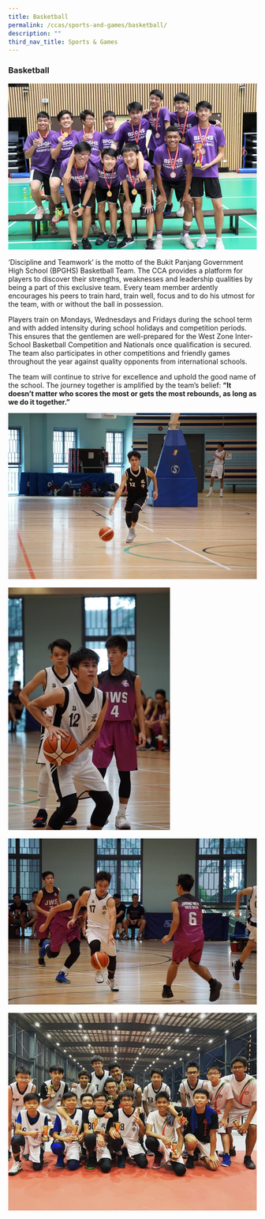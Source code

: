 ```yaml
---
title: Basketball
permalink: /ccas/sports-and-games/basketball/
description: ""
third_nav_title: Sports & Games
---
```

### Basketball

![](/images/BB1.jpeg)

‘Discipline and Teamwork’ is the motto of the Bukit Panjang Government High School (BPGHS) Basketball Team. The CCA provides a platform for players to discover their strengths, weaknesses and leadership qualities by being a part of this exclusive team. Every team member ardently encourages his peers to train hard, train well, focus and to do his utmost for the team, with or without the ball in possession.

  

Players train on Mondays, Wednesdays and Fridays during the school term and with added intensity during school holidays and competition periods. This ensures that the gentlemen are well-prepared for the West Zone Inter-School Basketball Competition and Nationals once qualification is secured. The team also participates in other competitions and friendly games throughout the year against quality opponents from international schools.

  

The team will continue to strive for excellence and uphold the good name of the school. The journey together is amplified by the team’s belief:&nbsp;**“It doesn’t matter who scores the most or gets the most rebounds, as long as we do it together.”**

  

![](/images/BB2.jpeg)

<img src="/images/BB3.jpeg" style="width:65%">

![](/images/BB4.jpeg)

![](/images/BB5.jpeg)